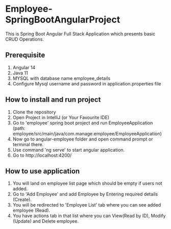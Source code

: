 # Employee-SpringBootAngularProject
This is Spring Boot Angular Full Stack Application which presents basic CRUD Operations.

## Prerequisite
1. Angular 14
2. Java 11
3. MYSQL with database name employee_details
4. Configure Mysql username and password in application.properties file

## How to install and run project
1. Clone the repository
2. Open Project in IntelliJ (or Your Favourite IDE)
3. Go to 'employee' spring boot project and run EmployeeApplication (path: employee/src/main/java/com.manage.employee/EmployeeApplication)
4. Now go to angular-employee folder and open command prompt or terminal there.
5. Use command 'ng serve' to start angular application.
6. Go to http://localhost:4200/

## How to use application
1. You will land on employee list page which should be empty if users not added.
2. Go to 'Add Employee' and add Employee by Entering required details (Create).
3. You will be redirected to 'Employee List' tab where you can see added employee (Read).
4. You have actions tab in that list where you can View(Read by ID), Modify (Update) and Delete employee. 

